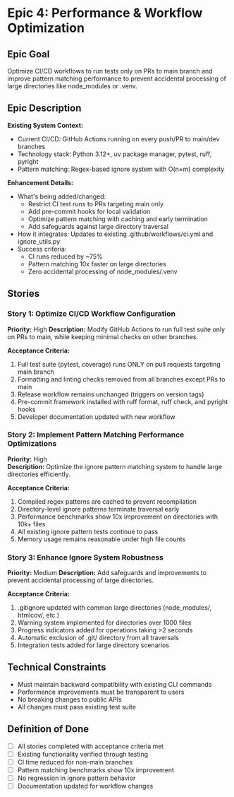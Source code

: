 # Epic 4: Performance & Workflow Optimization

## Epic Goal
Optimize CI/CD workflows to run tests only on PRs to main branch and improve pattern matching performance to prevent accidental processing of large directories like node_modules or .venv.

## Epic Description

**Existing System Context:**
- Current CI/CD: GitHub Actions running on every push/PR to main/dev branches  
- Technology stack: Python 3.12+, uv package manager, pytest, ruff, pyright
- Pattern matching: Regex-based ignore system with O(n×m) complexity

**Enhancement Details:**
- What's being added/changed:
  - Restrict CI test runs to PRs targeting main only
  - Add pre-commit hooks for local validation
  - Optimize pattern matching with caching and early termination
  - Add safeguards against large directory traversal
- How it integrates: Updates to existing .github/workflows/ci.yml and ignore_utils.py
- Success criteria:
  - CI runs reduced by ~75%
  - Pattern matching 10x faster on large directories
  - Zero accidental processing of node_modules/.venv

## Stories

### Story 1: Optimize CI/CD Workflow Configuration
**Priority:** High
**Description:** Modify GitHub Actions to run full test suite only on PRs to main, while keeping minimal checks on other branches.

**Acceptance Criteria:**
1. Full test suite (pytest, coverage) runs ONLY on pull requests targeting main branch
2. Formatting and linting checks removed from all branches except PRs to main
3. Release workflow remains unchanged (triggers on version tags)
4. Pre-commit framework installed with ruff format, ruff check, and pyright hooks
5. Developer documentation updated with new workflow

### Story 2: Implement Pattern Matching Performance Optimizations
**Priority:** High  
**Description:** Optimize the ignore pattern matching system to handle large directories efficiently.

**Acceptance Criteria:**
1. Compiled regex patterns are cached to prevent recompilation
2. Directory-level ignore patterns terminate traversal early
3. Performance benchmarks show 10x improvement on directories with 10k+ files
4. All existing ignore pattern tests continue to pass
5. Memory usage remains reasonable under high file counts

### Story 3: Enhance Ignore System Robustness
**Priority:** Medium
**Description:** Add safeguards and improvements to prevent accidental processing of large directories.

**Acceptance Criteria:**
1. .gitignore updated with common large directories (node_modules/, htmlcov/, etc.)
2. Warning system implemented for directories over 1000 files
3. Progress indicators added for operations taking >2 seconds
4. Automatic exclusion of .git/ directory from all traversals
5. Integration tests added for large directory scenarios

## Technical Constraints
- Must maintain backward compatibility with existing CLI commands
- Performance improvements must be transparent to users
- No breaking changes to public APIs
- All changes must pass existing test suite

## Definition of Done
- [ ] All stories completed with acceptance criteria met
- [ ] Existing functionality verified through testing  
- [ ] CI time reduced for non-main branches
- [ ] Pattern matching benchmarks show 10x improvement
- [ ] No regression in ignore pattern behavior
- [ ] Documentation updated for workflow changes